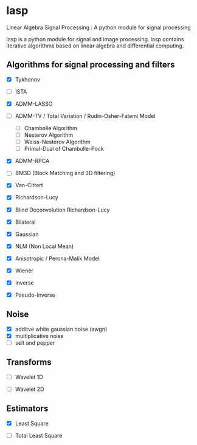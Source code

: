 # lasp
Linear Algebra Signal Processing : A python module for signal processing


lasp is a python module for signal and image processing.
lasp contains iterative algorithms based on linear algebra and
differential computing.

## Algorithms for signal processing and filters

- [x] Tykhonov
- [ ] ISTA
- [x] ADMM-LASSO
- [ ] ADMM-TV / Total Variation / Rudin-Osher-Fatemi Model
    - [ ] Chambolle Algorithm
    - [ ] Nesterov Algorithm
    - [ ] Weiss-Nesterov Algorithm
    - [ ] Primal-Dual of Chambolle-Pock
- [x] ADMM-RPCA
- [ ] BM3D (Block Matching and 3D filtering)
- [x] Van-Cittert
- [x] Richardson-Lucy
- [x] Blind Deconvolution Richardson-Lucy


- [x] Bilateral
- [x] Gaussian
- [x] NLM (Non Local Mean)
- [x] Anisotropic / Perona-Malik Model 
- [x] Wiener
- [x] Inverse
- [x] Pseudo-Inverse


## Noise

- [x] additve white gaussian noise (awgn)
- [x] multiplicative noise
- [ ] selt and pepper

## Transforms

- [ ] Wavelet 1D
- [ ] Wavelet 2D


## Estimators

- [x] Least Square
- [ ] Total Least Square





